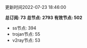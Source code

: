 更新时间2022-07-23 18:46:00

**总订阅: 73**
**总节点: 2793**
**有效节点: 502**
- ss节点: 394
- trojan节点: 55
- v2ray节点: 53
